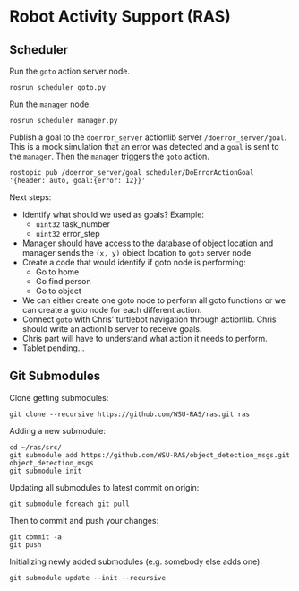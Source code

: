 # Robot Activity Support (RAS)

## Scheduler

Run the `goto` action server node.
```
rosrun scheduler goto.py
```

Run the `manager` node.
```
rosrun scheduler manager.py
```

Publish a goal to the `doerror_server` actionlib server `/doerror_server/goal`. This is a mock simulation that an error was detected and a `goal` is sent to the `manager`. Then the `manager` triggers the `goto` action.
```
rostopic pub /doerror_server/goal scheduler/DoErrorActionGoal '{header: auto, goal:{error: 12}}'
```

Next steps:
* Identify what should we used as goals? Example:
    * `uint32` task_number
    * `uint32` error_step
* Manager should have access to the database of object location and manager sends the `(x, y)` object location to  `goto` server node
* Create a code that would identify if goto node is performing:
    * Go to home
    * Go find person
    * Go to object
* We can either create one goto node to perform all goto functions or we can create a goto node for each different action.
* Connect `goto` with Chris' turtlebot navigation through actionlib. Chris should write an actionlib server to receive goals.
* Chris part will have to understand what action it needs to perform.
* Tablet pending...

## Git Submodules
Clone getting submodules:

    git clone --recursive https://github.com/WSU-RAS/ras.git ras

Adding a new submodule:

    cd ~/ras/src/
    git submodule add https://github.com/WSU-RAS/object_detection_msgs.git object_detection_msgs
    git submodule init

Updating all submodules to latest commit on origin:

    git submodule foreach git pull

Then to commit and push your changes:

    git commit -a
    git push

Initializing newly added submodules (e.g. somebody else adds one):

    git submodule update --init --recursive
